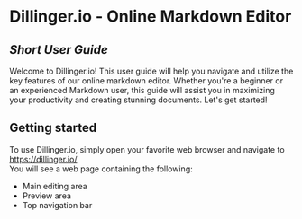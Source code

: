 # Dillinger.io - Online Markdown Editor

## _Short User Guide_

Welcome to Dillinger.io! This user guide will help you navigate and utilize the key features of our online markdown editor. Whether you're a beginner or an experienced Markdown user, this guide will assist you in maximizing your productivity and creating stunning documents. Let's get started!

## Getting started

To use Dillinger.io, simply open your favorite web browser and navigate to https://dillinger.io/ \
You will see a web page containing the following:

- Main editing area
- Preview area
- Top navigation bar


